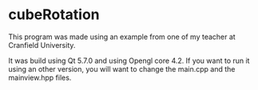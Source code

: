 # cubeRotation

This program was made using an example from one of my teacher at Cranfield University.

It was build using Qt 5.7.0 and using Opengl core 4.2. If you want to run it using an other version, you will want to change the main.cpp and the mainview.hpp files.

